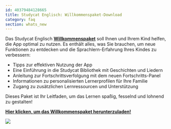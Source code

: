 ```yaml
---
id: 40379484128665
title: Studycat Englisch: Willkommenspaket-Download
category: faq
section: whats_new
---
```

Das Studycat Englisch **[Willkommenspaket](https://res.cloudinary.com/dam8jh3m8/image/upload/v1731059311/docs/studycat-English-welcome-pack-en.pdf)** soll Ihnen und Ihrem Kind helfen, die App optimal zu nutzen. Es enthält alles, was Sie brauchen, um neue Funktionen zu entdecken und die Sprachlern-Erfahrung Ihres Kindes zu verbessern:

- Tipps zur effektiven Nutzung der App
- Eine Einführung in die Studycat Bibliothek mit Geschichten und Liedern
- Anleitung zur Fortschrittsverfolgung mit dem neuen Fortschritts-Panel 
- Informationen zu personalisierten Lernerprofilen für Ihre Familie
- Zugang zu zusätzlichen Lernressourcen und Unterstützung

Dieses Paket ist Ihr Leitfaden, um das Lernen spaßig, fesselnd und lohnend zu gestalten!

**[Hier klicken, um das Willkommenspaket herunterzuladen!](https://res.cloudinary.com/dam8jh3m8/image/upload/v1731059311/docs/studycat-English-welcome-pack-en.pdf)**

![](https://help.studycat.com/hc/article_attachments/40379484098969)